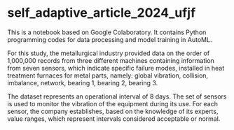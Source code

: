 # self_adaptive_article_2024_ufjf

This is a notebook based on Google Colaboratory. It contains Python programming codes for data processing and model training in AutoML.

For this study, the metallurgical industry provided data on the order of 1,000,000 records from three different machines containing information from seven sensors, which indicate specific failure modes, installed in heat treatment furnaces for metal parts, namely: global vibration, collision, imbalance, network, bearing 1, bearing 2, bearing 3. 

The dataset represents an operational interval of 8 days. The set of sensors is used to monitor the vibration of the equipment during its use. For each sensor, the company establishes, based on the knowledge of its experts, value ranges, which represent intervals considered acceptable or normal.
